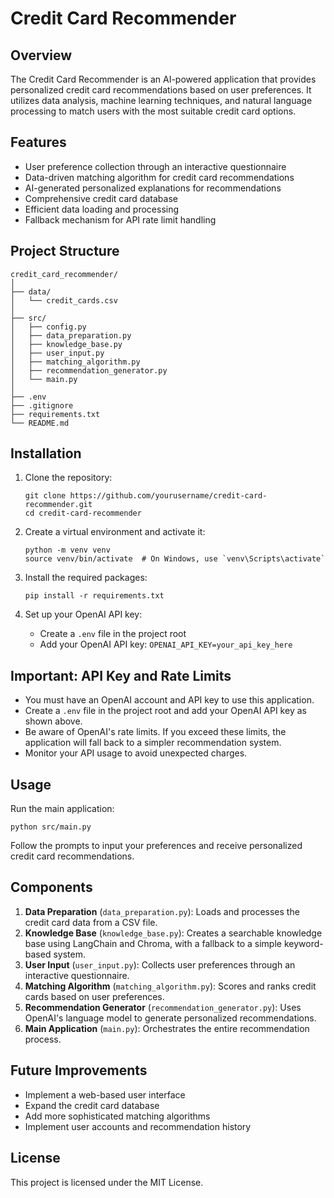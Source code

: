 # Credit Card Recommender

## Overview
The Credit Card Recommender is an AI-powered application that provides personalized credit card recommendations based on user preferences. It utilizes data analysis, machine learning techniques, and natural language processing to match users with the most suitable credit card options.

## Features
- User preference collection through an interactive questionnaire
- Data-driven matching algorithm for credit card recommendations
- AI-generated personalized explanations for recommendations
- Comprehensive credit card database
- Efficient data loading and processing
- Fallback mechanism for API rate limit handling

## Project Structure
```
credit_card_recommender/
│
├── data/
│   └── credit_cards.csv
│
├── src/
│   ├── config.py
│   ├── data_preparation.py
│   ├── knowledge_base.py
│   ├── user_input.py
│   ├── matching_algorithm.py
│   ├── recommendation_generator.py
│   └── main.py
│
├── .env
├── .gitignore
├── requirements.txt
└── README.md
```

## Installation
1. Clone the repository:
   ```
   git clone https://github.com/yourusername/credit-card-recommender.git
   cd credit-card-recommender
   ```

2. Create a virtual environment and activate it:
   ```
   python -m venv venv
   source venv/bin/activate  # On Windows, use `venv\Scripts\activate`
   ```

3. Install the required packages:
   ```
   pip install -r requirements.txt
   ```

4. Set up your OpenAI API key:
   - Create a `.env` file in the project root
   - Add your OpenAI API key: `OPENAI_API_KEY=your_api_key_here`

## Important: API Key and Rate Limits
- You must have an OpenAI account and API key to use this application.
- Create a `.env` file in the project root and add your OpenAI API key as shown above.
- Be aware of OpenAI's rate limits. If you exceed these limits, the application will fall back to a simpler recommendation system.
- Monitor your API usage to avoid unexpected charges.

## Usage
Run the main application:
```
python src/main.py
```
Follow the prompts to input your preferences and receive personalized credit card recommendations.

## Components
1. **Data Preparation** (`data_preparation.py`): Loads and processes the credit card data from a CSV file.
2. **Knowledge Base** (`knowledge_base.py`): Creates a searchable knowledge base using LangChain and Chroma, with a fallback to a simple keyword-based system.
3. **User Input** (`user_input.py`): Collects user preferences through an interactive questionnaire.
4. **Matching Algorithm** (`matching_algorithm.py`): Scores and ranks credit cards based on user preferences.
5. **Recommendation Generator** (`recommendation_generator.py`): Uses OpenAI's language model to generate personalized recommendations.
6. **Main Application** (`main.py`): Orchestrates the entire recommendation process.

## Future Improvements
- Implement a web-based user interface
- Expand the credit card database
- Add more sophisticated matching algorithms
- Implement user accounts and recommendation history

## License
This project is licensed under the MIT License.
